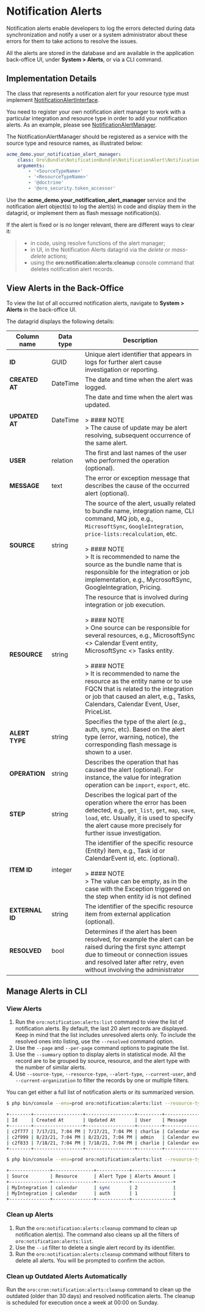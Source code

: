 <a id="dev-integrations-notification-alerts"></a>

# Notification Alerts

Notification alerts enable developers to log the errors detected during data synchronization and notify a user or a system administrator about these errors for them to take actions to resolve the issues.

All the alerts are stored in the database and are available in the application back-office UI, under **System > Alerts**, or via a CLI command.

## Implementation Details

The class that represents a notification alert for your resource type must implement <a href="https://github.com/oroinc/platform/blob/master/src/Oro/Bundle/NotificationBundle/NotificationAlert/NotificationAlertInterface.php" target="_blank">NotificationAlertInterface</a>.

You need to register your own notification alert manager to work with a particular integration and resource type in order to add your notification alerts. As an example, please see <a href="https://github.com/oroinc/platform/blob/master/src/Oro/Bundle/NotificationBundle/NotificationAlert/NotificationAlertManager.php" target="_blank">NotificationAlertManager</a>.

The NotificationAlertManager should be registered as a service with the source type and resource names, as illustrated below:

```yaml
acme_demo.your_notification_alert_manager:
    class: Oro\Bundle\NotificationBundle\NotificationAlert\NotificationAlertManager
    arguments:
        - '<SourceTypeName>'
        - '<ResourceTypeName>'
        - '@doctrine'
        - '@oro_security.token_accessor'
```

Use the **acme_demo.your_notification_alert_manager** service and the notification alert object(s) to log the alert(s) in code and display them in the datagrid, or implement them as flash message notification(s).

If the alert is fixed or is no longer relevant, there are different ways to clear it:

> - in code, using resolve functions of the alert manager;
> - in UI, in the Notification Alerts datagrid via the *delete* or *mass-delete* actions;
> - using the **oro:notification:alerts:cleanup** console command that deletes notification alert records.

## View Alerts in the Back-Office

To view the list of all occurred notification alerts, navigate to **System > Alerts** in the back-office UI.

The datagrid displays the following details:

| Column name     | Data type   | Description                                                                                                                                                                                                                                                                                                                                                                                                                                                  |
|-----------------|-------------|--------------------------------------------------------------------------------------------------------------------------------------------------------------------------------------------------------------------------------------------------------------------------------------------------------------------------------------------------------------------------------------------------------------------------------------------------------------|
| **ID**          | GUID        | Unique alert identifier that appears in logs for further alert cause investigation or reporting.                                                                                                                                                                                                                                                                                                                                                             |
| **CREATED AT**  | DateTime    | The date and time when the alert was logged.                                                                                                                                                                                                                                                                                                                                                                                                                 |
| **UPDATED AT**  | DateTime    | The date and time when the alert was updated.<br/><br/>> #### NOTE<br/>> The cause of update may be alert resolving, subsequent occurrence of the same alert.                                                                                                                                                                                                                                                                                                |
| **USER**        | relation    | The first and last names of the user who performed the operation (optional).                                                                                                                                                                                                                                                                                                                                                                                 |
| **MESSAGE**     | text        | The error or exception message that describes the cause of the occurred alert (optional).                                                                                                                                                                                                                                                                                                                                                                    |
| **SOURCE**      | string      | The source of the alert, usually related to bundle name, integration name, CLI command, MQ job, e.g., `MicrosoftSync`, `GoogleIntegration`, `price-lists:recalculation`, etc.<br/><br/>> #### NOTE<br/>> It is recommended to name the source as the bundle name that is responsible for the integration or job implementation, e.g., MycrosoftSync, GoogleIntegration, Pricing.                                                                             |
| **RESOURCE**    | string      | The resource that is involved during integration or job execution.<br/><br/>> #### NOTE<br/>> One source can be responsible for several resources, e.g., MicrosoftSync <> Calendar Event entity, MicrosoftSync <> Tasks entity.<br/><br/>> #### NOTE<br/>> It is recommended to name the resource as the entity name or to use FQCN that is related to the integration or job that caused an alert, e.g., Tasks, Calendars, Calendar Event, User, PriceList. |
| **ALERT TYPE**  | string      | Specifies the type of the alert (e.g., auth, sync, etc). Based on the alert type (error, warning, notice), the corresponding flash message is shown to a user.                                                                                                                                                                                                                                                                                               |
| **OPERATION**   | string      | Describes the operation that has caused the alert (optional). For instance, the value for integration operation can be `import`, `export`, etc.                                                                                                                                                                                                                                                                                                              |
| **STEP**        | string      | Describes the logical part of the operation where the error has been detected, e.g., `get_list`, `get`, `map`, `save`, `load`, etc. Usually, it is used to specify the alert cause more precisely for further issue investigation.                                                                                                                                                                                                                           |
| **ITEM ID**     | integer     | The identifier of the specific resource (Entity) item, e.g., Task id or CalendarEvent id, etc. (optional).<br/><br/>> #### NOTE<br/>> The value can be empty, as in the case with the Exception triggered on the step when entity id is not defined                                                                                                                                                                                                          |
| **EXTERNAL ID** | string      | The identifier of the specific resource item from external application (optional).                                                                                                                                                                                                                                                                                                                                                                           |
| **RESOLVED**    | bool        | Determines if the alert has been resolved, for example the alert can be raised during the first sync attempt due to timeout or connection issues and resolved later after retry, even without involving the administrator                                                                                                                                                                                                                                    |

## Manage Alerts in CLI

### View Alerts

1. Run the `oro:notification:alerts:list` command to view the list of notification alerts. By default, the last 20 alert records are displayed. Keep in mind that the list includes unresolved alerts only. To include the resolved ones into listing, use the `--resolved` command option.
2. Use the `--page` and `--per-page` command options to paginate the list.
3. Use the `--summary` option to display alerts in statistical mode. All the record are to be grouped by source, resource, and the alert type with the number of similar alerts.
4. Use `--source-type`, `--resource-type`, `--alert-type`, `--current-user`, and `--current-organization` to filter the records by one or multiple filters.

You can get either a full list of notification alerts or its summarized version.

```bash
$ php bin/console --env=prod oro:notification:alerts:list --resource-type calendar

+--------+------------------+------------------+---------+----------------------------------+---------------+---------------+------------+-----------+------+---------+--------------+----------+
| Id     | Created At       | Updated At       | User    | Message                          | Source        | Resource      | Alert Type | Operation | Step | Item Id | External Id  | Resolved |
+--------+------------------+------------------+---------+----------------------------------+---------------+---------------+------------+-----------+------+---------+--------------+----------+
| c2f777 | 7/17/21, 7:04 PM | 7/17/21, 7:04 PM | charlie | Calendar event data has no type. | MyIntegration | calendar      | sync       | import    | map  |         | d2f8165b49f3 | No       |
| c2f999 | 8/23/21, 7:04 PM | 8/23/21, 7:04 PM | admin   | Calendar event data has no type. | MyIntegration | calendar      | sync       | import    | map  |         | d2f8165b49f5 | No       |
| c2f833 | 7/18/21, 7:04 PM | 7/18/21, 7:04 PM | charlie | Calendar event data has no type. | MyIntegration | calendar      | auth       | import    | map  |         | d2f8165b49f4 | No       |
+--------+------------------+------------------+---------+----------------------------------+---------------+---------------+------------+-----------+------+---------+--------------+----------+

$ php bin/console --env=prod oro:notification:alerts:list --resource-type calendar --summary

+---------------+---------------+------------+---------------+
| Source        | Resource      | Alert Type | Alerts Amount |
+---------------+---------------+------------+---------------+
| MyIntegration | calendar      | sync       | 2             |
| MyIntegration | calendar      | auth       | 1             |
+---------------+---------------+------------+---------------+
```

### Clean up Alerts

1. Run the `oro:notification:alerts:cleanup` command to clean up notification alert(s). The command also cleans up all the filters of `oro:notification:alerts:list`.
2. Use the `--id` filter to delete a single alert record by its identifier.
3. Run the `oro:notification:alerts:cleanup` command without filters to delete all alerts. You will be prompted to confirm the action.

### Clean up Outdated Alerts Automatically

Run the `oro:cron:notification:alerts:cleanup` command to clean up the outdated (older than 30 days) and resolved notification alerts. The cleanup is scheduled for execution once a week at 00:00 on Sunday.

<!-- Frontend -->

